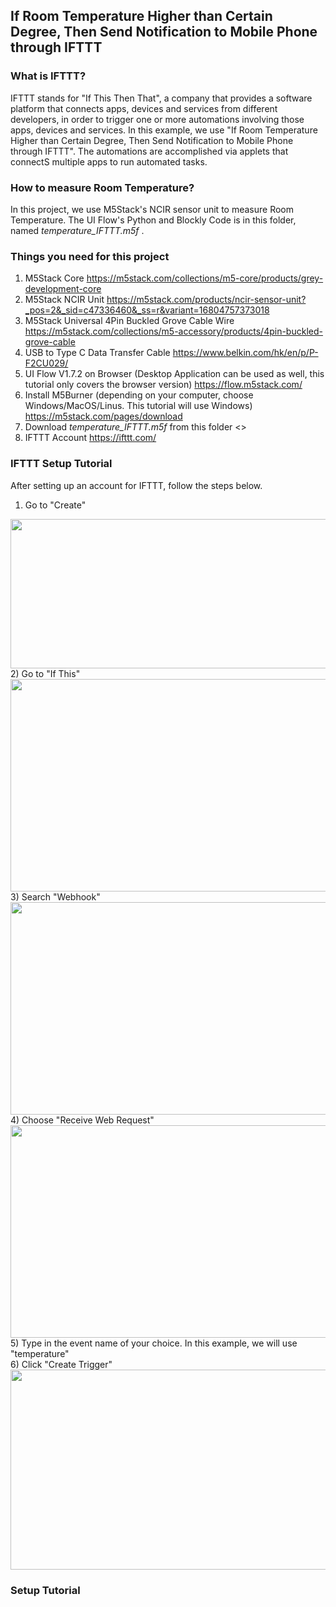 ## If Room Temperature Higher than Certain Degree, Then Send Notification to Mobile Phone through IFTTT

### What is IFTTT?
IFTTT stands for "If This Then That", a company that provides a software platform that connects apps, devices and services from different developers, in order to trigger one or more automations involving those apps, devices and services. In this example, we use "If Room Temperature Higher than Certain Degree, Then Send Notification to Mobile Phone through IFTTT". The automations are accomplished via applets that connectS multiple apps to run automated tasks.

### How to measure Room Temperature?
In this project, we use M5Stack's NCIR sensor unit to measure Room Temperature. The UI Flow's Python and Blockly Code is in this folder, named _temperature_IFTTT.m5f_ .

### Things you need for this project
1) M5Stack Core
<https://m5stack.com/collections/m5-core/products/grey-development-core>
2) M5Stack NCIR Unit
<https://m5stack.com/products/ncir-sensor-unit?_pos=2&_sid=c47336460&_ss=r&variant=16804757373018>
3) M5Stack Universal 4Pin Buckled Grove Cable Wire
<https://m5stack.com/collections/m5-accessory/products/4pin-buckled-grove-cable>
4) USB to Type C Data Transfer Cable
<https://www.belkin.com/hk/en/p/P-F2CU029/>
5) UI Flow V1.7.2 on Browser (Desktop Application can be used as well, this tutorial only covers the browser version)
<https://flow.m5stack.com/>
6) Install M5Burner (depending on your computer, choose Windows/MacOS/Linus. This tutorial will use Windows)
<https://m5stack.com/pages/download>
9) Download _temperature_IFTTT.m5f_ from this folder
<>
10) IFTTT Account
<https://ifttt.com/>

### IFTTT Setup Tutorial
After setting up an account for IFTTT, follow the steps below.
1) Go to "Create"
  <img src="https://user-images.githubusercontent.com/56757186/109113658-8b7d7280-7777-11eb-980f-6863fb197c62.jpg" width="1000" height="239">
2) Go to "If This"
  <img src="https://user-images.githubusercontent.com/56757186/110071077-58119800-7db6-11eb-8e3c-a185b88c86b5.png" width="1000" height="340">
3) Search "Webhook"
  <img src="https://user-images.githubusercontent.com/56757186/110071284-b9396b80-7db6-11eb-9187-5b28fb7b4239.png" width="1000" height="340">
4) Choose "Receive Web Request"
  <img src="https://user-images.githubusercontent.com/56757186/110071532-2b11b500-7db7-11eb-9cd4-1bea8e4e6e33.png" width="1000" height="340">
5) Type in the event name of your choice. In this example, we will use "temperature"<br/>
6) Click "Create Trigger"
  <img src="https://user-images.githubusercontent.com/56757186/110071781-9fe4ef00-7db7-11eb-8f4e-b3822f45f12d.png" width="1000" height="320">

### Setup Tutorial

